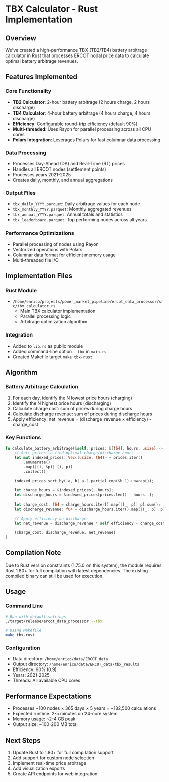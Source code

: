 # TBX Calculator - Rust Implementation

## Overview
We've created a high-performance TBX (TB2/TB4) battery arbitrage calculator in Rust that processes ERCOT nodal price data to calculate optimal battery arbitrage revenues.

## Features Implemented

### Core Functionality
- **TB2 Calculator**: 2-hour battery arbitrage (2 hours charge, 2 hours discharge)
- **TB4 Calculator**: 4-hour battery arbitrage (4 hours charge, 4 hours discharge)
- **Efficiency**: Configurable round-trip efficiency (default 90%)
- **Multi-threaded**: Uses Rayon for parallel processing across all CPU cores
- **Polars Integration**: Leverages Polars for fast columnar data processing

### Data Processing
- Processes Day-Ahead (DA) and Real-Time (RT) prices
- Handles all ERCOT nodes (settlement points)
- Processes years 2021-2025
- Creates daily, monthly, and annual aggregations

### Output Files
- `tbx_daily_YYYY.parquet`: Daily arbitrage values for each node
- `tbx_monthly_YYYY.parquet`: Monthly aggregated revenues
- `tbx_annual_YYYY.parquet`: Annual totals and statistics
- `tbx_leaderboard.parquet`: Top performing nodes across all years

### Performance Optimizations
- Parallel processing of nodes using Rayon
- Vectorized operations with Polars
- Columnar data format for efficient memory usage
- Multi-threaded file I/O

## Implementation Files

### Rust Module
- `/home/enrico/projects/power_market_pipeline/ercot_data_processor/src/tbx_calculator.rs`
  - Main TBX calculator implementation
  - Parallel processing logic
  - Arbitrage optimization algorithm

### Integration
- Added to `lib.rs` as public module
- Added command-line option `--tbx` in `main.rs`
- Created Makefile target `make tbx-rust`

## Algorithm

### Battery Arbitrage Calculation
1. For each day, identify the N lowest price hours (charging)
2. Identify the N highest price hours (discharging)
3. Calculate charge cost: sum of prices during charge hours
4. Calculate discharge revenue: sum of prices during discharge hours
5. Apply efficiency: net_revenue = (discharge_revenue × efficiency) - charge_cost

### Key Functions
```rust
fn calculate_battery_arbitrage(&self, prices: &[f64], hours: usize) -> (f64, f64, f64) {
    // Sort prices to find optimal charge/discharge hours
    let mut indexed_prices: Vec<(usize, f64)> = prices.iter()
        .enumerate()
        .map(|(i, &p)| (i, p))
        .collect();
    
    indexed_prices.sort_by(|a, b| a.1.partial_cmp(&b.1).unwrap());
    
    let charge_hours = &indexed_prices[..hours];
    let discharge_hours = &indexed_prices[prices.len() - hours..];
    
    let charge_cost: f64 = charge_hours.iter().map(|(_, p)| p).sum();
    let discharge_revenue: f64 = discharge_hours.iter().map(|(_, p)| p).sum();
    
    // Apply efficiency on discharge
    let net_revenue = discharge_revenue * self.efficiency - charge_cost;
    
    (charge_cost, discharge_revenue, net_revenue)
}
```

## Compilation Note
Due to Rust version constraints (1.75.0 on this system), the module requires Rust 1.80+ for full compilation with latest dependencies. The existing compiled binary can still be used for execution.

## Usage

### Command Line
```bash
# Run with default settings
./target/release/ercot_data_processor --tbx

# Using Makefile
make tbx-rust
```

### Configuration
- Data directory: `/home/enrico/data/ERCOT_data`
- Output directory: `/home/enrico/data/ERCOT_data/tbx_results`
- Efficiency: 90% (0.9)
- Years: 2021-2025
- Threads: All available CPU cores

## Performance Expectations
- Processes ~100 nodes × 365 days × 5 years = ~182,500 calculations
- Expected runtime: 2-5 minutes on 24-core system
- Memory usage: ~2-4 GB peak
- Output size: ~100-200 MB total

## Next Steps
1. Update Rust to 1.80+ for full compilation support
2. Add support for custom node selection
3. Implement real-time price arbitrage
4. Add visualization exports
5. Create API endpoints for web integration